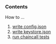 ### Contents

How to ...
1. [write config.json](./config/README.md)
2. [write keystore.json](./store/keystorage/README.md)
3. [run chaincall tests](./chaincall/README.md)